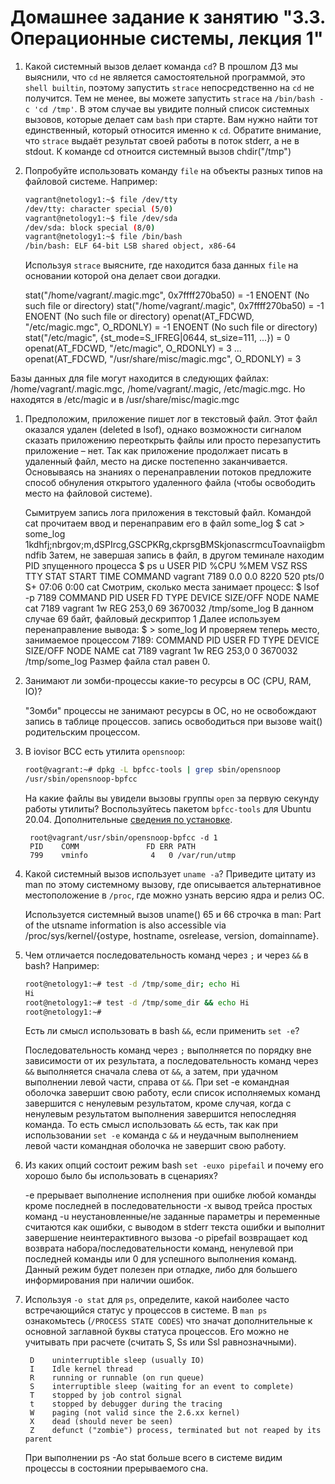 # Домашнее задание к занятию "3.3. Операционные системы, лекция 1"

1. Какой системный вызов делает команда `cd`? В прошлом ДЗ мы выяснили, что `cd` не является самостоятельной  программой, это `shell builtin`, поэтому запустить `strace` непосредственно на `cd` не получится. Тем не менее, вы можете запустить `strace` на `/bin/bash -c 'cd /tmp'`. В этом случае вы увидите полный список системных вызовов, которые делает сам `bash` при старте. Вам нужно найти тот единственный, который относится именно к `cd`. Обратите внимание, что `strace` выдаёт результат своей работы в поток stderr, а не в stdout.
К команде cd отноится системный вызов chdir("/tmp")


1. Попробуйте использовать команду `file` на объекты разных типов на файловой системе. Например:
    ```bash
    vagrant@netology1:~$ file /dev/tty
    /dev/tty: character special (5/0)
    vagrant@netology1:~$ file /dev/sda
    /dev/sda: block special (8/0)
    vagrant@netology1:~$ file /bin/bash
    /bin/bash: ELF 64-bit LSB shared object, x86-64
    ```
    Используя `strace` выясните, где находится база данных `file` на основании которой она делает свои догадки.
    
    stat("/home/vagrant/.magic.mgc", 0x7ffff270ba50) = -1 ENOENT (No such file or directory)
    stat("/home/vagrant/.magic", 0x7ffff270ba50) = -1 ENOENT (No such file or directory)
    openat(AT_FDCWD, "/etc/magic.mgc", O_RDONLY) = -1 ENOENT (No such file or directory)
    stat("/etc/magic", {st_mode=S_IFREG|0644, st_size=111, ...}) = 0
    openat(AT_FDCWD, "/etc/magic", O_RDONLY) = 3
    ...
    openat(AT_FDCWD, "/usr/share/misc/magic.mgc", O_RDONLY) = 3

Базы данных для file могут находится в следующих файлах: /home/vagrant/.magic.mgc, /home/vagrant/.magic, /etc/magic.mgc. Но находятся в /etc/magic и в /usr/share/misc/magic.mgc


1. Предположим, приложение пишет лог в текстовый файл. Этот файл оказался удален (deleted в lsof), однако возможности сигналом сказать приложению переоткрыть файлы или просто перезапустить приложение – нет. Так как приложение продолжает писать в удаленный файл, место на диске постепенно заканчивается. Основываясь на знаниях о перенаправлении потоков предложите способ обнуления открытого удаленного файла (чтобы освободить место на файловой системе).

    Сымитруем запись лога приложения в текстовый файл. Командой cat прочитаем ввод и перенаправим его в файл some_log
        $ cat > some_log
        1kdhfj;nbrgov;m,dSPIrcg,GSCPKRg,ckprsgBMSkjonascrmcuToavnaiigbmndfib
    Затем, не завершая запись в файл, в другом теминале находим PID зпущенного процесса
        $ ps u
        USER         PID %CPU %MEM    VSZ   RSS TTY      STAT START   TIME COMMAND
        vagrant     7189  0.0  0.0   8220   520 pts/0    S+   07:06   0:00 cat
    Смотрим, сколько места занимает процесс:
		$ lsof -p 7189
		COMMAND  PID    USER   FD   TYPE DEVICE SIZE/OFF    NODE NAME
		cat     7189 vagrant    1w   REG  253,0       69 3670032 /tmp/some_log
	В данном случае 69 байт, файловый дескриптор 1
	Далее используем перенаправление вывода:
		$ > some_log
	И проверяем теперь место, занимаемое процессом 7189:
		COMMAND  PID    USER   FD   TYPE DEVICE SIZE/OFF    NODE NAME
		cat     7189 vagrant    1w   REG  253,0        0 3670032 /tmp/some_log
	Размер файла стал равен 0.
	
	
1. Занимают ли зомби-процессы какие-то ресурсы в ОС (CPU, RAM, IO)?

	"Зомби" процессы не занимают ресурсы в ОС, но не освобождают запись в таблице процессов. 
запись освободиться при вызове wait() родительским процессом. 


1. В iovisor BCC есть утилита `opensnoop`:
    ```bash
    root@vagrant:~# dpkg -L bpfcc-tools | grep sbin/opensnoop
    /usr/sbin/opensnoop-bpfcc
    ```
    На какие файлы вы увидели вызовы группы `open` за первую секунду работы утилиты? Воспользуйтесь пакетом `bpfcc-tools` для Ubuntu 20.04. Дополнительные [сведения по установке](https://github.com/iovisor/bcc/blob/master/INSTALL.md).
	
		root@vagrant/usr/sbin/opensnoop-bpfcc -d 1
		PID    COMM               FD ERR PATH
		799    vminfo              4   0 /var/run/utmp

1. Какой системный вызов использует `uname -a`? Приведите цитату из man по этому системному вызову, где описывается альтернативное местоположение в `/proc`, где можно узнать версию ядра и релиз ОС.
	
	Используется системный вызов uname()
	65 и 66 строчка в man:
	Part of the utsname information is  also  accessible  via  /proc/sys/kernel/{ostype, hostname, osrelease, version, domainname}.
	
	
1. Чем отличается последовательность команд через `;` и через `&&` в bash? Например:
    ```bash
    root@netology1:~# test -d /tmp/some_dir; echo Hi
    Hi
    root@netology1:~# test -d /tmp/some_dir && echo Hi
    root@netology1:~#
    ```
    Есть ли смысл использовать в bash `&&`, если применить `set -e`?
	
	Последовательность команд через `;` выполняется по порядку вне зависимости от их результата, а последовательность команд через `&&` выполняется сначала слева от  `&&`, а затем, при удачном выполнении левой части, справа от `&&`.
	При set -e командная оболочка завершит свою работу, если список исполняемых команд завершится с ненулевым результатом, кроме случая, когда с ненулевым результатом выполнения завершится непоследняя команда.
	То есть смысл использовать `&&` есть, так как при использовании `set -e` команда с `&&` и неудачным выполнением левой части командная оболочка не завершит свою работу.

	
1. Из каких опций состоит режим bash `set -euxo pipefail` и почему его хорошо было бы использовать в сценариях?

	-e прерывает выполнение исполнения при ошибке любой команды кроме последней в последовательности 
	-x вывод трейса простых команд 
	-u неустановленные/не заданные параметры и переменные считаются как ошибки, с выводом в stderr текста ошибки и выполнит завершение неинтерактивного вызова
	-o pipefail возвращает код возврата набора/последовательности команд, ненулевой при последней команды или 0 для успешного выполнения команд.
	Данный режим будет полезен при отладке, либо для большего информирования при наличии ошибок.
	
	
1. Используя `-o stat` для `ps`, определите, какой наиболее часто встречающийся статус у процессов в системе. В `man ps` ознакомьтесь (`/PROCESS STATE CODES`) что значат дополнительные к основной заглавной буквы статуса процессов. Его можно не учитывать при расчете (считать S, Ss или Ssl равнозначными).

		D    uninterruptible sleep (usually IO)
        I    Idle kernel thread
        R    running or runnable (on run queue)
        S    interruptible sleep (waiting for an event to complete)
        T    stopped by job control signal
        t    stopped by debugger during the tracing
        W    paging (not valid since the 2.6.xx kernel)
        X    dead (should never be seen)
        Z    defunct ("zombie") process, terminated but not reaped by its parent
		
	При выполнении ps -Ao stat больше всего в системе видим процессы в состоянии прерываемого сна. 
